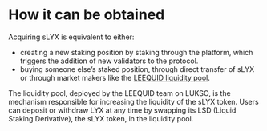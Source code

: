 # How it can be obtained

Acquiring sLYX is equivalent to either:

* creating a new staking position by staking through the platform, which triggers the addition of new validators to the protocol.
* buying someone else’s staked position, through direct transfer of sLYX or through market makers like the [LEEQUID liquidity pool](../the-liquidity-pool-dex/implementation.md).

The liquidity pool, deployed by the LEEQUID team on LUKSO, is the mechanism responsible for increasing the liquidity of the sLYX token. Users can deposit or withdraw LYX at any time by swapping its LSD (Liquid Staking Derivative), the sLYX token, in the liquidity pool.
